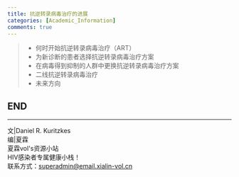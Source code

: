 ```yaml
---
title: 抗逆转录病毒治疗的进展
categories: [Academic_Information]
comments: true
---
```

> - 何时开始抗逆转录病毒治疗（ART）
> - 为新诊断的患者选择抗逆转录病毒治疗方案
> - 在病毒得到抑制的人群中更换抗逆转录病毒治疗方案
> - 二线抗逆转录病毒治疗
> - 未来方向









END<br>
---

---
文|Daniel R. Kuritzkes<br>
编|夏霖<br>
夏霖vol's资源小站<br>
HIV感染者专属健康小栈！<br>
联系方式：superadmin@email.xialin-vol.cn
